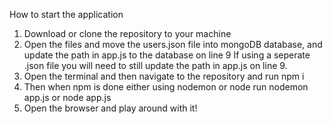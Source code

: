 How to start the application
1. Download or clone the repository to your machine
2. Open the files and move the users.json file into mongoDB database, and update the path in app.js to the database on line 9
If using a seperate .json file you will need to still update the path in app.js on line 9.
3. Open the terminal and then navigate to the repository and run npm i
4. Then when npm is done either using nodemon or node run nodemon app.js or node app.js
5. Open the browser and play around with it!
